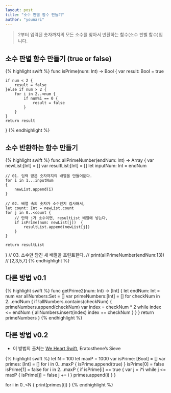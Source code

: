 ```yaml
---
layout: post
title: "소수 판별 함수 만들기"
author: "younari"
---
```


> 2부터 입력된 숫자까지의 모든 소수를 찾아서 반환하는 함수(소수 판별 함수)입니다.

## 소수 판별 함수 만들기 (true or false)

{% highlight swift %}
func isPrime(num: Int) -> Bool {
    var result: Bool = true
    
    if num < 2 {
        result = false
    }else if num > 2 {
        for i in 2..<num {
            if num%i == 0 {
                result = false
            }
        }
    }
    return result
}
{% endhighlight %}

## 소수 반환하는 함수 만들기

{% highlight swift %}
func allPrimeNumber(endNum: Int) -> Array<Any>
{
    var newList:[Int] = []
    var resultList:[Int] = []
    let inputNum: Int = endNum
    
    // 01. 입력 받은 숫자까지의 배열을 만들어둔다.
    for i in 1...inputNum
    {
        newList.append(i)
    }
    
    // 02. 배열 속의 숫자가 소수인지 검사해서,
    let count: Int = newList.count
    for j in 0..<count {
        // 만약 j가 소수이면, resultList 배열에 넣는다,
        if isPrime(num: newList[j])  {
            resultList.append(newList[j])
        }
    }
    
    return resultList
}
// 03. 소수만 담긴 새 배열을 프린트한다.
// print(allPrimeNumber(endNum:13)) // [2,3,5,7]
{% endhighlight %}

## 다른 방법 v0.1

{% highlight swift %}
func getPrime2(num: Int) -> [Int] {
    let endNum: Int = num
    var allNumbers:Set<Int> = []
    var primeNumbers:[Int] = []
    for checkNum in 2...endNum {
        if !allNumbers.contains(checkNum) {
            primeNumbers.append(checkNum)
            var index = checkNum * 2
            while index <= endNum {
                allNumbers.insert(index)
                index += checkNum
            }
        }
    }
    return primeNumbers
}
{% endhighlight %}

## 다른 방법 v0.2
- 이 방법의 출처는 [We Heart Swift](https://www.weheartswift.com/first-n-primes/), Eratosthene’s Sieve

{% highlight swift %}
let N = 100
let maxP = 1000
var isPrime: [Bool] = []
var primes: [Int] = []
for i in 0...maxP {
    isPrime.append(true)
}
isPrime[0] = false
isPrime[1] = false
for i in 2...maxP {
    if isPrime[i] == true {
        var j = i*i
        while j <= maxP {
            isPrime[j] = false
            j += i
        }
        primes.append(i)
    }
}

for i in 0..<N {
    print(primes[i])
}
{% endhighlight %}